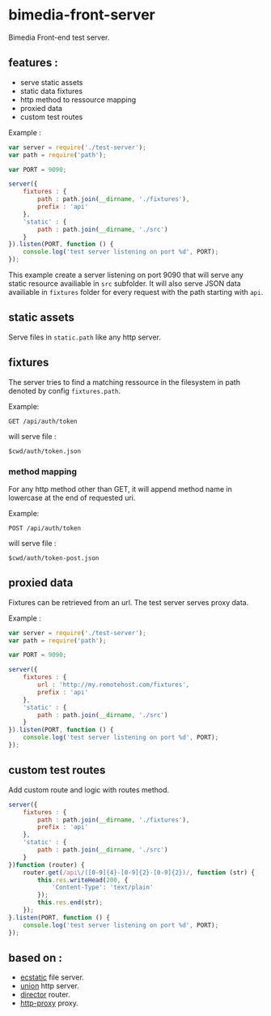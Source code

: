bimedia-front-server
================

Bimedia Front-end test server.

## features :
* serve static assets
* static data fixtures
* http method to ressource mapping
* proxied data
* custom test routes


Example :

```js
var server = require('./test-server');
var path = require('path');

var PORT = 9090;

server({
    fixtures : {
        path : path.join(__dirname, './fixtures'),
        prefix : 'api'
    },
    'static' : {
        path : path.join(__dirname, './src')
    }
}).listen(PORT, function () {
    console.log('test server listening on port %d', PORT);
});
```
This example create a server listening on port 9090 that will serve any static resource availiable in `src` subfolder.
It will also serve JSON data availiable in `fixtures` folder for every request with the path starting with `api`.

## static assets

Serve files in `static.path` like any http server. 

## fixtures 

The server tries to find a matching ressource in the filesystem in path denoted by config `fixtures.path`.

Example: 

`GET /api/auth/token`

will serve file :

`$cwd/auth/token.json`

### method mapping

For any http method other than GET, it will append method name in lowercase at the end of requested uri.

Example: 

`POST /api/auth/token`

will serve file :

`$cwd/auth/token-post.json`

## proxied data

Fixtures can be retrieved from an url. The test server serves proxy data.

Example :

```js
var server = require('./test-server');
var path = require('path');

var PORT = 9090;

server({
    fixtures : {
        url : 'http://my.remotehost.com/fixtures',
        prefix : 'api'
    },
    'static' : {
        path : path.join(__dirname, './src')
    }
}).listen(PORT, function () {
    console.log('test server listening on port %d', PORT);
});
```

## custom test routes

Add custom route and logic with routes method.

```js
server({
    fixtures : {
        path : path.join(__dirname, './fixtures'),
        prefix : 'api'
    },
    'static' : {
        path : path.join(__dirname, './src')
    }
})function (router) {
    router.get(/api\/([0-9]{4}-[0-9]{2}-[0-9]{2})/, function (str) {
        this.res.writeHead(200, {
            'Content-Type': 'text/plain'
        });
        this.res.end(str);
    });
}.listen(PORT, function () {
    console.log('test server listening on port %d', PORT);
});
```

## based on :
* [ecstatic](https://github.com/jesusabdullah/node-ecstatic) file server.
* [union](https://github.com/flatiron/union) http server.
* [director](https://github.com/flatiron/director) router.
* [http-proxy](https://github.com/nodejitsu/node-http-proxy) proxy.
